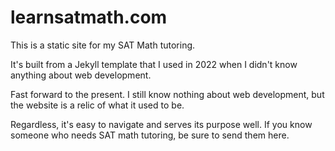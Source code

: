 # learnsatmath.com

This is a static site for my SAT Math tutoring. 

It's built from a Jekyll template that I used in 2022 when I didn't know anything about web development.

Fast forward to the present. I still know nothing about web development, but the website is a relic of what it used to be.

Regardless, it's easy to navigate and serves its purpose well. If you know someone who needs SAT math tutoring, be sure to send them here.